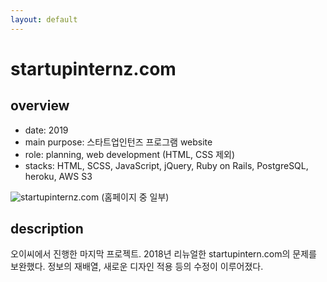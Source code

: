 ```yaml
---
layout: default
---
```


# startupinternz.com

## overview

* date: 2019
* main purpose: 스타트업인턴즈 프로그램 website
* role: planning, web development (HTML, CSS 제외)
* stacks: HTML, SCSS, JavaScript, jQuery, Ruby on Rails, PostgreSQL, heroku, AWS S3

![startupinternz.com]({{"/assets/img/project/2019_startupinternz_com.jpg"}})
(홈페이지 중 일부)

## description

오이씨에서 진행한 마지막 프로젝트. 
2018년 리뉴얼한 startupintern.com의 문제를 보완했다. 
정보의 재배열, 새로운 디자인 적용 등의 수정이 이루어졌다. 